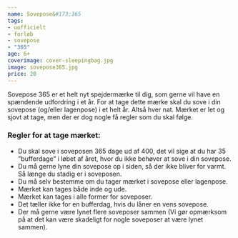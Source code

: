 ```yaml
---
name: Sovepose&#173;365
tags:
- uofficielt
- forløb
- sovepose
- "365"
age: 6+
coverimage: cover-sleepingbag.jpg
image: sovepose365.jpg
price: 20
---
```

Sovepose 365 er et helt nyt spejdermærke til dig, som gerne vil have en spændende udfordring i et år. For at tage dette mærke skal du sove i din sovepose (og/eller lagenpose) i et helt år. Altså hver nat. Mærket er let og sjovt at tage, men der er dog nogle få regler som du skal følge.

### Regler for at tage mærket:
- Du skal sove i soveposen 365 dage ud af 400, det vil sige at du har 35 ”bufferdage” i løbet af året, hvor du ikke behøver at sove i din sovepose.
- Du må gerne lyne din sovepose op i siden, så der ikke bliver for varmt. Så længe du stadig er i soveposen.
- Du må selv bestemme om du tager mærket i sovepose eller lagenpose.
- Mærket kan tages både inde og ude.
- Mærket kan tages i alle former for soveposer.
- Det tæller ikke for en bufferdag, hvis du låner en vens sovepose.
- Der må gerne være lynet flere soveposer sammen (Vi gør opmærksom på at det kan være skadeligt for nogle soveposer at være lynet sammen).
